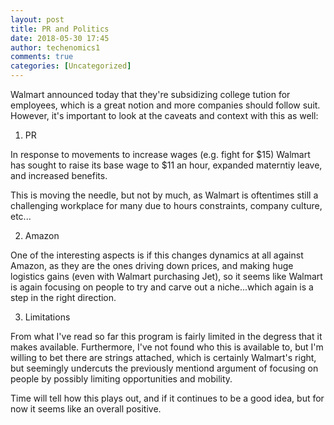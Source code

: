```yaml
---
layout: post
title: PR and Politics
date: 2018-05-30 17:45
author: techenomics1
comments: true
categories: [Uncategorized]
---
```


Walmart announced today that they're subsidizing college tution for employees, which is a great notion and more companies should follow suit.  However, it's important to look at the caveats and context with this as well:

1.  PR

In response to movements to increase wages (e.g. fight for $15) Walmart has sought to raise its base wage to $11 an hour, expanded materntiy leave, and increased benefits.

This is moving the needle, but not by much, as Walmart is oftentimes still a challenging workplace for many due to hours constraints, company culture, etc...

2.  Amazon

One of the interesting aspects is if this changes dynamics at all against Amazon, as they are the ones driving down prices, and making huge logistics gains (even with Walmart purchasing Jet), so it seems like Walmart is again focusing on people to try and carve out a niche...which again is a step in the right direction.

3.  Limitations

From what I've read so far this program is fairly limited in the degress that it makes available.  Furthermore, I've not found who this is available to, but I'm willing to bet there are strings attached, which is certainly Walmart's right, but seemingly undercuts the previously mentiond argument of focusing on people by possibly limiting opportunities and mobility.  


Time will tell how this plays out, and if it continues to be a good idea, but for now it seems like an overall positive. 